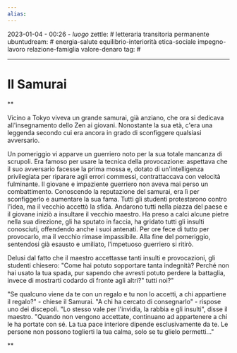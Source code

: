 ```yaml
---
alias: 
---
```

2023-01-04 - 00:26 - *luogo*
zettle: # letteraria transitoria permanente
ubuntudream: # energia-salute equilibrio-interiorità etica-sociale impegno-lavoro relazione-famiglia valore-denaro 
tag: #

---
# Il Samurai

**

Vicino a Tokyo viveva un grande samurai, già anziano, che ora si dedicava all'insegnamento dello Zen ai giovani. Nonostante la sua età, c'era una leggenda secondo cui era ancora in grado di sconfiggere qualsiasi avversario.

Un pomeriggio vi apparve un guerriero noto per la sua totale mancanza di scrupoli. Era famoso per usare la tecnica della provocazione: aspettava che il suo avversario facesse la prima mossa e, dotato di un'intelligenza privilegiata per riparare agli errori commessi, contrattaccava con velocità fulminante. Il giovane e impaziente guerriero non aveva mai perso un combattimento. Conoscendo la reputazione del samurai, era lì per sconfiggerlo e aumentare la sua fama. Tutti gli studenti protestarono contro l'idea, ma il vecchio accettò la sfida. Andarono tutti nella piazza del paese e il giovane iniziò a insultare il vecchio maestro. Ha preso a calci alcune pietre nella sua direzione, gli ha sputato in faccia, ha gridato tutti gli insulti conosciuti, offendendo anche i suoi antenati. Per ore fece di tutto per provocarlo, ma il vecchio rimase impassibile. Alla fine del pomeriggio, sentendosi già esausto e umiliato, l'impetuoso guerriero si ritirò.

  

Delusi dal fatto che il maestro accettasse tanti insulti e provocazioni, gli studenti chiesero: "Come hai potuto sopportare tanta indegnità? Perché non hai usato la tua spada, pur sapendo che avresti potuto perdere la battaglia, invece di mostrarti codardo di fronte agli altri?" tutti noi?"

  

"Se qualcuno viene da te con un regalo e tu non lo accetti, a chi appartiene il regalo?" - chiese il Samurai. "A chi ha cercato di consegnarlo" - rispose uno dei discepoli. "Lo stesso vale per l'invidia, la rabbia e gli insulti", disse il maestro. "Quando non vengono accettate, continuano ad appartenere a chi le ha portate con sé. La tua pace interiore dipende esclusivamente da te. Le persone non possono toglierti la tua calma, solo se tu glielo permetti..."

**
